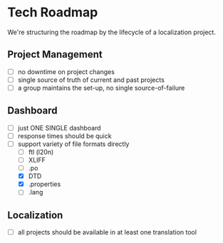 Tech Roadmap
============

We're structuring the roadmap by the lifecycle of a localization project.

Project Management
------------------

- [ ] no downtime on project changes
- [ ] single source of truth of current and past projects
- [ ] a group maintains the set-up, no single source-of-failure

Dashboard
---------

- [ ] just ONE SINGLE dashboard
- [ ] response times should be quick
- [ ] support variety of file formats directly
    - [ ] ftl (l20n)
    - [ ] XLIFF
    - [ ] .po
    - [x] DTD
    - [x] .properties
    - [ ] .lang

Localization
------------

- [ ] all projects should be available in at least one translation tool
